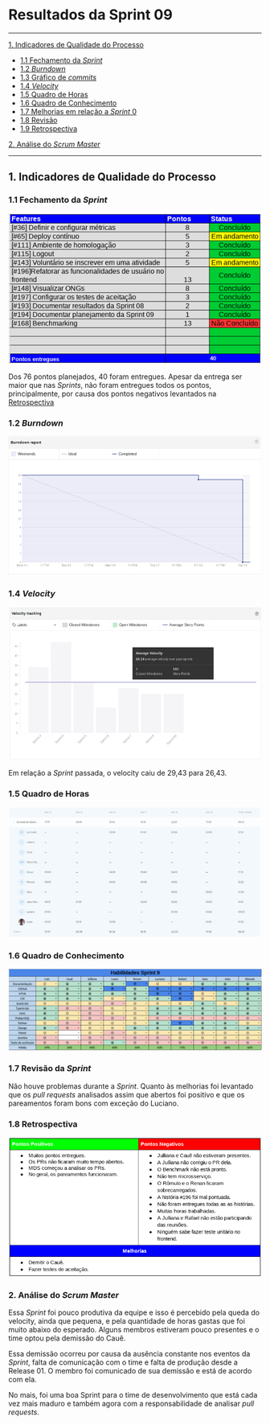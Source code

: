 # Resultados da Sprint 09
------

[1. Indicadores de Qualidade do Processo](#1-indicadores-de-qualidade-do-processo)

* [1.1 Fechamento da _Sprint_](#11-fechamento-da-sprint)
* [1.2 _Burndown_](#12-burndown)
* [1.3 Gráfico de _commits_](#13-grafico-de-commits)
* [1.4 _Velocity_](#14-velocity)
* [1.5 Quadro de Horas](#15-quadro-de-horas)
* [1.6 Quadro de Conhecimento](#16-quadro-de-conhecimento)
* [1.7 Melhorias em relação a _Sprint_ 0](#17-melhorias-em-relação-a-sprint-0)
* [1.8 Revisão](#18-revisao-da-sprint)
* [1.9 Retrospectiva](#19-retrospectiva)

[2. Análise do _Scrum Master_](#2-análise-do-scrum-master)  


------

## 1. Indicadores de Qualidade do Processo

### 1.1 Fechamento da _Sprint_
![](images/results_sprint9.png)

Dos 76 pontos planejados, 40 foram entregues. Apesar da entrega ser maior que nas _Sprints_, não foram entregues todos os pontos, principalmente, por causa dos pontos negativos levantados na [Retrospectiva](#19-retrospectiva)

### 1.2 _Burndown_

![](images/burndown_sprint9.png)

### 1.4 _Velocity_

![](images/velocity_sprint9.png)

Em relação a _Sprint_ passada, o velocity caiu de 29,43 para 26,43.

### 1.5 Quadro de Horas

![](images/timetable_sprint9.png)

### 1.6 Quadro de Conhecimento

![](images/knowledge_framework_sprint9.png)


### 1.7 Revisão da _Sprint_

Não houve problemas durante a _Sprint_. Quanto às melhorias foi levantado que os _pull requests_ analisados assim que abertos foi positivo e que os pareamentos foram bons com exceção do Luciano.


### 1.8 Retrospectiva

![](images/retrospective_sprint9.png)

### 2. Análise do _Scrum Master_

Essa _Sprint_ foi pouco produtiva da equipe e isso é percebido pela queda do velocity, ainda que pequena, e pela quantidade de horas gastas que foi muito abaixo do esperado. Alguns membros estiveram pouco presentes e o time optou pela demissão do Cauê.

Essa demissão ocorreu por causa da ausência constante nos eventos da _Sprint_, falta de comunicação com o time e falta de produção desde a Release 01. O membro foi comunicado de sua demissão e está de acordo com ela.

No mais, foi uma boa Sprint para o time de desenvolvimento que está cada vez mais maduro e também agora com a responsabilidade de analisar _pull requests_.
